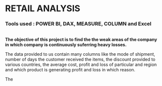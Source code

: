 <h1>RETAIL ANALYSIS</h1>
<h3>Tools used : POWER BI, DAX, MEASURE, COLUMN  and Excel </h3>
<br/>
<b>The objective of this project is to find the the weak areas of the company in which company is continuously suferring heavy losses.</b>
<p> The data provided to us contain many columns like the mode of shipment, number of days the customer received the items, the discount provided to various countries, the average cost, profit and loss of particular and region and which product is generating profit and loss in which reason. </p>
<p> The  </p>
